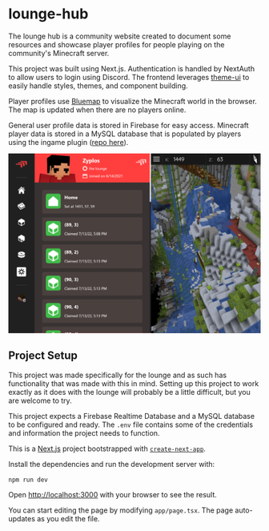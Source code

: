 # lounge-hub

The lounge hub is a community website created to document some resources and showcase player profiles for people playing on the community's Minecraft server.

This project was built using Next.js. Authentication is handled by NextAuth to allow users to login using Discord. The frontend leverages [theme-ui](https://github.com/system-ui/theme-ui) to easily handle styles, themes, and component building.

Player profiles use [Bluemap](https://github.com/BlueMap-Minecraft/BlueMap) to visualize the Minecraft world in the browser. The map is updated when there are no players online.

General user profile data is stored in Firebase for easy access. Minecraft player data is stored in a MySQL database that is populated by players using the ingame plugin ([repo here](https://github.com/Zyplos/LoungeCommuna)).

![Player Profile Screenshot](./src/assets/readme_screenshot.png)

## Project Setup

This project was made specifically for the lounge and as such has functionality that was made with this in mind. Setting up this project to work exactly as it does with the lounge will probably be a little difficult, but you are welcome to try.

This project expects a Firebase Realtime Database and a MySQL database to be configured and ready. The `.env` file contains some of the credentials and information the project needs to function.

This is a [Next.js](https://nextjs.org/) project bootstrapped with [`create-next-app`](https://github.com/vercel/next.js/tree/canary/packages/create-next-app).

Install the dependencies and run the development server with:

```bash
npm run dev
```

Open [http://localhost:3000](http://localhost:3000) with your browser to see the result.

You can start editing the page by modifying `app/page.tsx`. The page auto-updates as you edit the file.
